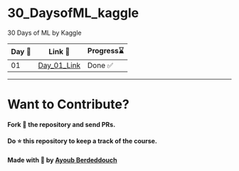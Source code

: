 # 30_DaysofML_kaggle
30 Days of ML by Kaggle 

|Day 📅|Link 🔗|Progress⌛ |
|------|--------|-----------|
|01|[Day_01_Link](https://github.com/ayoub-berdeddouch/30_DaysofML_kaggle/blob/main/Day_01.md)|Done ✅ |



-------------------

# Want to Contribute?
#### Fork 🍴 the repository and send PRs.
 
#### Do :star: this repository to keep a track of the course. 
 
#### Made with 💟 by [Ayoub Berdeddouch](https://github.com/ayoub-berdeddouch)
 

